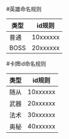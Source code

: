 #英雄命名规则

| 类型     |id规则  |
| --------    | --- |
|普通    |10xxxxxx  |
|BOSS    |20xxxxxx  |


#卡牌id命名规则

| 类型     |id规则  |
| --------    | --- |
|随从    |10xxxxxx  |
|武器    |20xxxxxx  |
|法术    |30xxxxxx  |
|奥秘    |40xxxxxx  |
